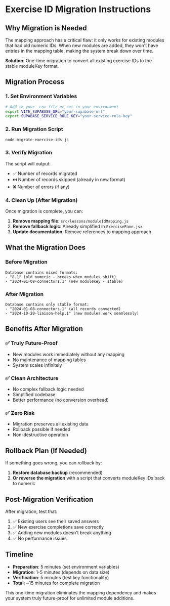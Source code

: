 # Exercise ID Migration Instructions

## Why Migration is Needed

The mapping approach has a critical flaw: it only works for existing modules that had old numeric IDs. When new modules are added, they won't have entries in the mapping table, making the system break down over time.

**Solution**: One-time migration to convert all existing exercise IDs to the stable moduleKey format.

## Migration Process

### 1. Set Environment Variables

```bash
# Add to your .env file or set in your environment
export VITE_SUPABASE_URL="your-supabase-url"
export SUPABASE_SERVICE_ROLE_KEY="your-service-role-key"
```

### 2. Run Migration Script

```bash
node migrate-exercise-ids.js
```

### 3. Verify Migration

The script will output:

- ✅ Number of records migrated
- ⏭️ Number of records skipped (already in new format)
- ❌ Number of errors (if any)

### 4. Clean Up (After Migration)

Once migration is complete, you can:

1. **Remove mapping file**: `src/lessons/moduleIdMapping.js`
2. **Remove fallback logic**: Already simplified in `ExercisePane.jsx`
3. **Update documentation**: Remove references to mapping approach

## What the Migration Does

### Before Migration

```
Database contains mixed formats:
- "8.1" (old numeric - breaks when modules shift)
- "2024-01-08-connectors.1" (new moduleKey - stable)
```

### After Migration

```
Database contains only stable format:
- "2024-01-08-connectors.1" (all records converted)
- "2024-10-20-liaison-help.1" (new modules work seamlessly)
```

## Benefits After Migration

### ✅ **Truly Future-Proof**

- New modules work immediately without any mapping
- No maintenance of mapping tables
- System scales infinitely

### ✅ **Clean Architecture**

- No complex fallback logic needed
- Simplified codebase
- Better performance (no conversion overhead)

### ✅ **Zero Risk**

- Migration preserves all existing data
- Rollback possible if needed
- Non-destructive operation

## Rollback Plan (If Needed)

If something goes wrong, you can rollback by:

1. **Restore database backup** (recommended)
2. **Or reverse the migration** with a script that converts moduleKey IDs back to numeric

## Post-Migration Verification

After migration, test that:

1. ✅ Existing users see their saved answers
2. ✅ New exercise completions save correctly
3. ✅ Adding new modules doesn't break anything
4. ✅ No performance issues

## Timeline

- **Preparation**: 5 minutes (set environment variables)
- **Migration**: 1-5 minutes (depends on data size)
- **Verification**: 5 minutes (test key functionality)
- **Total**: ~15 minutes for complete migration

This one-time migration eliminates the mapping dependency and makes your system truly future-proof for unlimited module additions.
